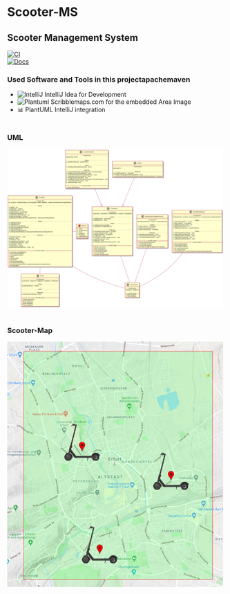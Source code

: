 # Scooter-MS

## Scooter Management System

[![CI](https://img.shields.io/github/workflow/status/fh-erfurt/Scooter-MS/build/main?style=flat&logo=apache-maven)](https://github.com/fh-erfurt/Scooter-MS/actions?query=workflow%3Abuild)
<br />
[![Docs](https://img.shields.io/badge/javadoc-see%20here-9cf.svg?style=flat&logo=java)](https://fh-erfurt.github.io/Scooter-MS)
<br />

### Used Software and Tools in this projectapachemaven

- <img src="https://logonoid.com/images/intellij-idea-logo.png" alt="IntelliJ" width="16"/>
  IntelliJ Idea for Development
  <br />
- <img src="https://cdn4.iconfinder.com/data/icons/small-n-flat/24/map-512.png" alt="Plantuml" width="17"/>
  Scribblemaps.com for the embedded Area Image
  <br />
- 📊 PlantUML IntelliJ integration
  <br />
  <br />

### UML
<!-- ![plantuml diagram](http://www.plantuml.com/plantuml/proxy?cache=no&src=https://raw.githubusercontent.com/fh-erfurt/Scooter-MS/main/assets/umldiagram.iuml) -->
 <img src="https://raw.githubusercontent.com/fh-erfurt/Scooter-MS/main/assets/umldiagram.png" alt="PlantUML" width="500"/> 
<!-- ![scooter map](assets/umldiagram.svg) -->
<br />
<br />

### Scooter-Map
<!--- ![scooter map](https://www.scribblemaps.com/api/maps/images/500/600/ScooterMapEF.png) -->
<!-- ![scooter map](assets/map.png) -->
<!-- ![scooter map](assets/Scooter-MS-Map-Animation.gif) -->
<img src="https://raw.githubusercontent.com/fh-erfurt/Scooter-MS/main/assets/Scooter-MS-Map-Animation.gif" alt="ScooterMap" width="500"/>
